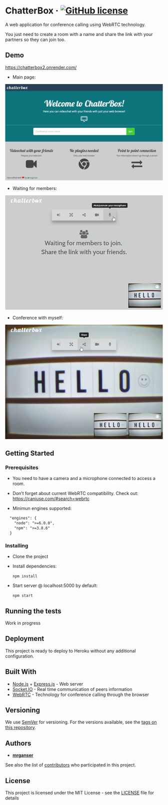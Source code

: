 # ChatterBox &middot; [![GitHub license](https://img.shields.io/badge/license-MIT-blue.svg)](https://github.com/mrganser/chatterbox/blob/master/LICENSE)

A web application for conference calling using WebRTC technology.

You just need to create a room with a name and share the link with your partners so they can join too.

## Demo

https://chatterbox2.onrender.com/

- Main page:

<img src="demo/demo1.png" width="750">

- Waiting for members:

<img src="demo/demo2.png" width="750">

- Conference with myself:

<img src="demo/demo3.png" width="750">

## Getting Started

### Prerequisites

- You need to have a camera and a microphone connected to access a room.

- Don't forget about current WebRTC compatibility. Check out: https://caniuse.com/#search=webrtc

- Minimun engines supported:

```
  "engines": {
    "node": ">=6.0.0",
    "npm": ">=3.8.6"
  }
```

### Installing

- Clone the project

- Install dependencies:

  `npm install`

- Start server @ localhost:5000 by default:

  `npm start`

## Running the tests

Work in progress

## Deployment

This project is ready to deploy to Heroku without any additional configuration.

## Built With

- [Node.js](https://nodejs.org/es/) + [Express.js](http://expressjs.com/) - Web server
- [Socket.IO](https://socket.io/) - Real time communication of peers information
- [WebRTC](https://webrtc.org/) - Technology for conference calling through the browser

## Versioning

We use [SemVer](http://semver.org/) for versioning. For the versions available, see the [tags on this repository](https://github.com/mrganser/chatterbox/tags).

## Authors

- **[mrganser](http://mrganser.com)**

See also the list of [contributors](https://github.com/mrganser/chatterbox/contributors) who participated in this project.

## License

This project is licensed under the MIT License - see the [LICENSE](LICENSE) file for details
